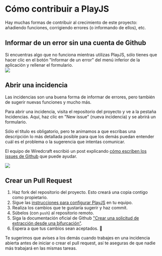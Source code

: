 # Cómo contribuir a PlayJS

Hay muchas formas de contribuir al crecimiento de este proyecto: añadiendo funciones, corrigiendo errores (o informando de ellos), etc.

## Informar de un error sin una cuenta de Github

Si encuentras algo que no funciona mientras utilizas PlayJS, sólo tienes que hacer clic en el botón "Informar de un error" del menú inferior de la aplicación y rellenar el formulario. <br/>
![](public/screenshots/report-bug.jpg)

## Abrir una incidencia

Las incidencias son una buena forma de informar de errores, pero también de sugerir nuevas funciones y mucho más.

Para abrir una incidencia, visita el repositorio del proyecto y ve a la pestaña Incidencias. Aquí, haz clic en "New issue" (nueva incidencia) y se abrirá un formulario. 

Sólo el título es obligatorio, pero te animamos a que escribas una descripción lo más detallada posible para que los demás puedan entender cuál es el problema o la sugerencia que intentas comunicar.

El equipo de Wiredcraft escribió un post explicando [cómo escriben los issues de Github](https://wiredcraft.com/blog/how-we-write-our-github-issues/) que puede ayudar.

![](public/screenshots/open-issue.jpg)

## Crear un Pull Request

1. Haz fork del repositorio del proyecto. Esto creará una copia contigo como propietario.
2. Sigue las [instrucciones para configurar PlayJS](README.es.md) en tu equipo.
3. Realiza los cambios que te gustaría sugerir y haz commit.
4. Súbelos (con `push`) al repositorio remoto.
5. Siga la documentación oficial de Github ["Crear una solicitud de extracción desde una bifurcación"](https://docs.github.com/es/pull-requests/collaborating-with-pull-requests/proposing-changes-to-your-work-with-pull-requests/creating-a-pull-request-from-a-fork).
6. Espera a que tus cambios sean aceptados. 🎉

Te sugerimos que avises a los demás cuando trabajes en una incidencia abierta antes de iniciar o crear el pull request, así te aseguras de que nadie más trabajará en las mismas tareas.